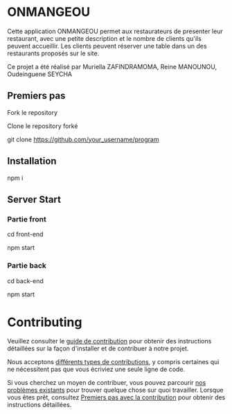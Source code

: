 
# ONMANGEOU
Cette application ONMANGEOU permet aux restaurateurs de presenter leur restaurant, avec une petite description et le nombre de clients qu'ils peuvent accueillir.
Les clients peuvent réserver une table dans un des restaurants proposés sur le site.

Ce projet a été réalisé par Muriella ZAFINDRAMOMA, Reine MANOUNOU, Oudeinguene SEYCHA

## Premiers pas

Fork le repository

Clone le repository forké

 git clone https://github.com/your_username/program
 
 
 ## Installation
 
 npm i

## Server Start
### Partie front

  cd front-end
 
   npm start

### Partie back

 cd back-end
 
 npm start
 
# Contributing
Veuillez consulter le [guide de contribution][1] pour obtenir des instructions détaillées sur la façon d'installer et de contribuer à notre projet.

Nous acceptons [différents types de contributions][2], y compris certaines qui ne nécessitent pas que vous écriviez une seule ligne de code.

Si vous cherchez un moyen de contribuer, vous pouvez parcourir [nos problèmes existants][3] pour trouver quelque chose sur quoi travailler. Lorsque vous êtes prêt, consultez [Premiers pas avec la contribution][4] pour obtenir des instructions détaillées.




[1]: https://github.com/Mux199/AOS/blob/main/CONTIBUTING.md
[2]: https://github.com/Mux199/AOS/blob/main/Types-of-contributions.md
[3]: https://github.com/Mux199/AOS/issues
[4]: https://github.com/Mux199/AOS/blob/main/CONTIBUTING.md
